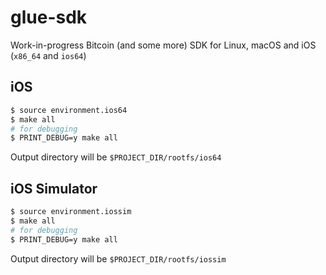 # glue-sdk
Work-in-progress Bitcoin (and some more) SDK for Linux, macOS and iOS (`x86_64` and `ios64`)

## iOS
```sh
$ source environment.ios64
$ make all
# for debugging
$ PRINT_DEBUG=y make all
```
Output directory will be `$PROJECT_DIR/rootfs/ios64`

## iOS Simulator
```sh
$ source environment.iossim
$ make all
# for debugging
$ PRINT_DEBUG=y make all
```
Output directory will be `$PROJECT_DIR/rootfs/iossim`
